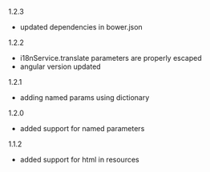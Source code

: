 1.2.3
- updated dependencies in bower.json

1.2.2
- i18nService.translate parameters are properly escaped
- angular version updated

1.2.1
- adding named params using dictionary

1.2.0
- added support for named parameters

1.1.2
- added support for html in resources

